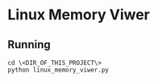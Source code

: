# Linux Memory Viwer

## Running

```
cd \<DIR_OF_THIS_PROJECT\>
python linux_memory_viwer.py
```


